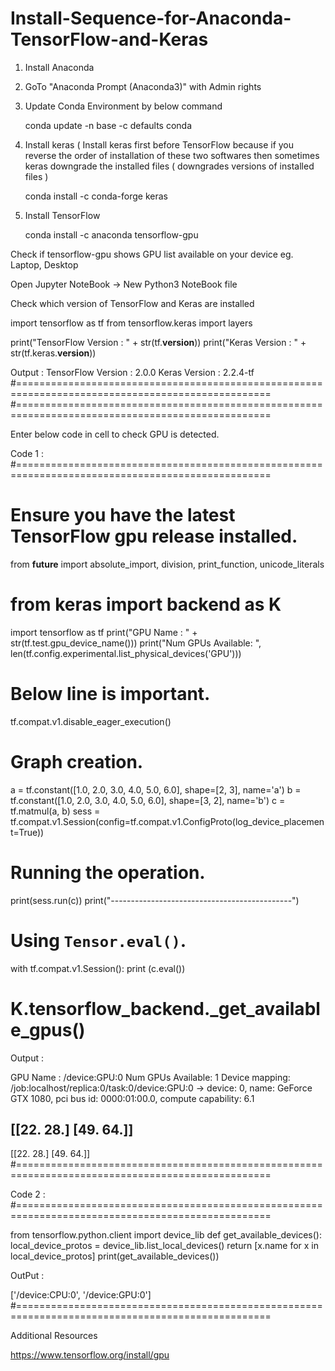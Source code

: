 # Install-Sequence-for-Anaconda-TensorFlow-and-Keras

1) Install Anaconda
2) GoTo "Anaconda Prompt (Anaconda3)" with Admin rights
3) Update Conda Environment by below command

     conda update -n base -c defaults conda
     
4) Install keras ( Install keras first before TensorFlow because if you reverse the order of installation of these two softwares then
   sometimes keras downgrade the installed files ( downgrades versions of installed files )
   
     conda install -c conda-forge keras
     
5) Install TensorFlow 

     conda install -c anaconda tensorflow-gpu
     

Check if tensorflow-gpu shows GPU list available on your device eg. Laptop, Desktop

Open Jupyter NoteBook -> New Python3 NoteBook file

Check which version of TensorFlow and Keras are installed

import tensorflow as tf
from tensorflow.keras import layers

print("TensorFlow Version : " + str(tf.__version__))
print("Keras Version : " + str(tf.keras.__version__))

Output :
TensorFlow Version : 2.0.0
Keras Version : 2.2.4-tf
#==================================================================================================
#==================================================================================================

Enter below code in cell to check GPU is detected.

Code 1 :
#==================================================================================================
# Ensure you have the latest TensorFlow gpu release installed.
from __future__ import absolute_import, division, print_function, unicode_literals
# from keras import backend as K

import tensorflow as tf
print("GPU Name : " + str(tf.test.gpu_device_name()))
print("Num GPUs Available: ", len(tf.config.experimental.list_physical_devices('GPU')))

# Below line is important.
tf.compat.v1.disable_eager_execution()

# Graph creation.
a = tf.constant([1.0, 2.0, 3.0, 4.0, 5.0, 6.0], shape=[2, 3], name='a')
b = tf.constant([1.0, 2.0, 3.0, 4.0, 5.0, 6.0], shape=[3, 2], name='b')
c = tf.matmul(a, b)
sess = tf.compat.v1.Session(config=tf.compat.v1.ConfigProto(log_device_placement=True))
# Running the operation.
print(sess.run(c))
print("---------------------------------------------")
# Using `Tensor.eval()`.
with tf.compat.v1.Session():
  print (c.eval())

# K.tensorflow_backend._get_available_gpus()

Output :

GPU Name : /device:GPU:0
Num GPUs Available:  1
Device mapping:
/job:localhost/replica:0/task:0/device:GPU:0 -> device: 0, name: GeForce GTX 1080, pci bus id: 0000:01:00.0, compute capability: 6.1

[[22. 28.]
 [49. 64.]]
---------------------------------------------
[[22. 28.]
 [49. 64.]]
#==================================================================================================

Code 2 :
#==================================================================================================

from tensorflow.python.client import device_lib
def get_available_devices():
    local_device_protos = device_lib.list_local_devices()
    return [x.name for x in local_device_protos]
print(get_available_devices()) 


OutPut :

['/device:CPU:0', '/device:GPU:0']
#==================================================================================================

Additional Resources

https://www.tensorflow.org/install/gpu


